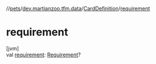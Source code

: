 //[pets](../../../index.md)/[dev.martianzoo.tfm.data](../index.md)/[CardDefinition](index.md)/[requirement](requirement.md)

# requirement

[jvm]\
val [requirement](requirement.md): [Requirement](../../dev.martianzoo.tfm.pets.ast/-requirement/index.md)?
